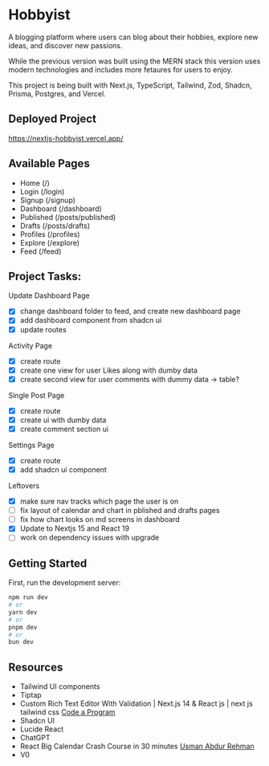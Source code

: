 # Hobbyist

A blogging platform where users can blog about their hobbies, explore new ideas, and discover new passions.

While the previous version was built using the MERN stack this version uses modern technologies and includes more fetaures for users to enjoy.

This project is being built with Next.js, TypeScript, Tailwind, Zod, Shadcn, Prisma, Postgres, and Vercel.

## Deployed Project

https://nextjs-hobbyist.vercel.app/

## Available Pages

- Home (/)
- Login (/login)
- Signup (/signup)
- Dashboard (/dashboard)
- Published (/posts/published)
- Drafts (/posts/drafts)
- Profiles (/profiles)
- Explore (/explore)
- Feed (/feed)

## Project Tasks:

Update Dashboard Page

- [x] change dashboard folder to feed, and create new dashboard page
- [x] add dashboard component from shadcn ui
- [x] update routes

Activity Page

- [x] create route
- [x] create one view for user Likes along with dumby data
- [x] create second view for user comments with dummy data -> table?

Single Post Page

- [x] create route
- [x] create ui with dumby data
- [x] create comment section ui

Settings Page

- [x] create route
- [x] add shadcn ui component

Leftovers

- [x] make sure nav tracks which page the user is on
- [ ] fix layout of calendar and chart in pblished and drafts pages
- [ ] fix how chart looks on md screens in dashboard
- [x] Update to Nextjs 15 and React 19
- [ ] work on dependency issues with upgrade

## Getting Started

First, run the development server:

```bash
npm run dev
# or
yarn dev
# or
pnpm dev
# or
bun dev
```

## Resources

- Tailwind UI components
- Tiptap
- Custom Rich Text Editor With Validation | Next.js 14 & React js | next js tailwind css [Code a Program](https://www.youtube.com/watch?v=wdG9Qa6ocYk)
- Shadcn UI
- Lucide React
- ChatGPT
- React Big Calendar Crash Course in 30 minutes [Usman Abdur Rehman](https://www.youtube.com/watch?v=ZFhDJAOd9Tg)
- V0
